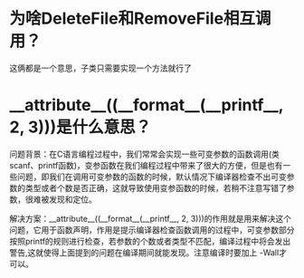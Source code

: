 # 为啥DeleteFile和RemoveFile相互调用？
这俩都是一个意思，子类只需要实现一个方法就行了

# \_\_attribute\_\_((\_\_format\_\_(\_\_printf\_\_, 2, 3)))是什么意思？

​问题背景：在C语言编程过程中，我们常常会实现一些可变参数的函数调用(类scanf、printf函数)，变参函数在我们编程过程中带来了很大的方便，但是也有一些问题，即我们在调用可变参数的函数的时候，默认情况下编译器检查不出可变参数的类型或者个数是否正确，这就导致使用变参函数的时候，若稍不注意写错了参数，很难被发现和定位。

解决方案：\_\_attribute\_\_((\_\_format\_\_(\_\_printf\_\_, 2, 3)))的作用就是用来解决这个问题，它用于函数声明，作用是提示编译器检查函数调用的过程中，可变参数部分按照printf的规则进行检查，若参数的个数或者类型不匹配，编译过程中将会发出警告,这就使得上面提到的问题在编译期间就能发现。注意编译时要加上 -Wall才可以。